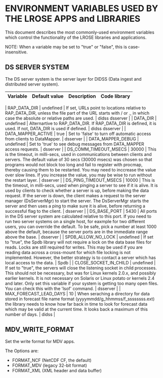 # ENVIRONMENT VARIABLES USED BY THE LROSE APPS and LIBRARIES

This document describes the most commonly-used environment variables which control the functionality of the LROSE libraries and applications.

NOTE: When a variable may be set to "true" or "false", this is case-insensitive.

## DS SERVER SYSTEM

The DS server system is the server layer for DIDSS (Data ingest
and distributed server system).

| Variable | Default value | Description | Code library |
| -------- |:-------------:|:-----------:|:------------:|

| RAP_DATA_DIR | undefined | If set, URLs point to locations relative to RAP_DATA_DIR, unless the file part of the URL starts with / or ., in which case the absolute or relative paths are used. | didss dsserver |
  | DATA_DIR  | undefined  | Alternartive to RAP_DATA_DIR. If RAP_DATA_DIR is defined, it is used. If not, DATA_DIR is used if defined.  | didss dsserver  | 
  | DATA_MAPPER_ACTIVE  | true  | Set to 'false' to turn off automatic access from clients to DataMapper.  | dsserver  | 
  | DATA_MAPPER_DEBUG  | undefined  | Set to 'true' to see debug messages from DATA_MAPPER access requests.  | dsserver  | 
  | DS_COMM_TIMEOUT_MSECS  | 30000  | This is the timeout, in milli-secs, used in communications between clients and servers. The default value of 30 secs (30000 msecs) was chosen so that programs would not block too long and fail to register with procmap, thereby causing them to be restarted. You may need to inccrease the value over slow lines. If you increase the value, you may be wise to run without the restart layer.  | dsserver  | 
  | DS_PING_TIMEOUT_MSECS  | 10000  | This is the timeout, in milli-secs, used when pinging a server to see if it is alive. It is used by clients to check whether a server is up, before making the data request. If the server is down, the client makes a request to the server manager (DsServerMgr) to start the server. The DsServerMgr starts the server and then uses a ping to make sure it is alive, before returning a successful flag to the client.  | dsserver  | 
  | DS_BASE_PORT  | 5430  | All ports in the DS server system are calculated relative to this port. If you need to run two server systems on a single host, for eaxmple for  two different users, you can override the default. To be safe, pick a number at least 1000 above the default, because the server ports are in the immediate range above the base.  | dsserver  | 
  | SPDB_ALLOW_NO_LOCK  | undefined  | If set to "true", the Spdb library will not require a lock on the data base files for reads. Locks are still required for writes. This may be used if you are reading data across a cross-mount for which file locking is not implemented. However, the better strategy is to contact a server which has local access to the data.  | Spdb  | 
  | CLOSE_SOCKET_IN_CHILD  | undefined  | If set to "true", the servers will close the listening socket in child processes. This should not be necessary, but was for Linux kernels 2.0.x, and possibly earlier kernels. It is not necessary on Solaris or Linux potato or kernels 2.4 and later. Only set this variable if your system is getting too many open files. You can check this with the 'lsof' command.  | dsserver  | 
  | MAX_FORECAST_LEAD_DAYS  | 10  | When seraching a directory for data stored in forecast file name format (yyyymmdd/g_hhmmss/f_ssssssss.ext) the library needs to know how far back in time to look for forecast data which may be valid at the current time. It looks back a maximum of this number of days. | didss |

## MDV_WRITE_FORMAT

Set the write format for MDV apps.

The Options are:

* FORMAT_NCF (NetCDF CF, the default)
* FORMAT_MDV (legacy 32-bit format)
* FORMAT_XML (XML header and data buffer)

